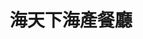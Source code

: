 ---
title: "海天下海產餐廳"
description: "海天下海產餐廳"
layout: shop
keywords:
  - 美食競賽
  - 台灣美食
  - 美食精選
datePublished: "2025-06-30"
dateModified: "2025-07-05"
city: "高雄市"
district: "新興區"
address: "高雄市新興區林森二路188號"
phone: "072810651"
geo: "22.62226571248129, 120.30588983098578"
google_map: "https://maps.app.goo.gl/ULanB9xjikcwfoj17"
footinder: "https://footinder.com.tw/%E9%AB%98%E9%9B%84%E5%B8%82%E6%96%B0%E8%88%88%E5%8D%80/11708/"
official: "https://www.theseaworld.com.tw/"
award:
  - name: "500盤"
    year: "2024"
    entries:
      - dishes:
          - "炒野生紫菜"
          - "海膽山藥"

---